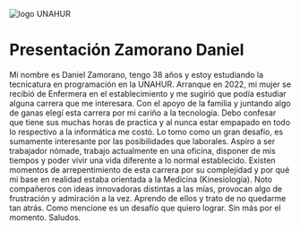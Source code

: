 ![logo UNAHUR](./assets/UNAHUR.png)

#  Presentación Zamorano Daniel
Mi nombre es Daniel Zamorano, tengo 38 años y estoy estudiando la tecnicatura en programación en la UNAHUR. 
Arranque en 2022, mi mujer se recibió de Enfermera en el establecimiento y me sugirió que podía estudiar alguna carrera que me interesara. Con el apoyo de la familia y juntando algo de ganas elegí esta carrera por mi cariño a la tecnología. 
Debo confesar que tiene sus muchas horas de practica y al nunca estar empapado en todo lo respectivo a la informática me costó. Lo tomo como un gran desafío, es sumamente interesante por las posibilidades que laborales.
Aspiro a ser trabajador nómade, trabajo actualmente en una oficina, disponer de mis tiempos y poder vivir una vida diferente a lo normal establecido. Existen momentos de arrepentimiento de esta carrera por su complejidad y por qué mi base en realidad estaba orientada a la Medicina (Kinesiología).
Noto compañeros con ideas innovadoras distintas a las mías, provocan algo de frustración y admiración a la vez. Aprendo de ellos y trato de no quedarme tan atrás. Como mencione es un desafío que quiero lograr. Sin más por el momento. Saludos.

